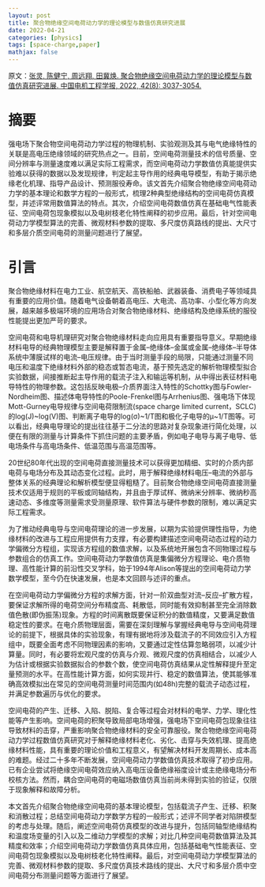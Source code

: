 ```yaml
---
layout: post
title: 聚合物绝缘空间电荷动力学的理论模型与数值仿真研究进展
date: 2022-04-21
categories: [physics]
tags: [space-charge,paper]
mathjax: false
---
```


原文：[张灵, 陈健宁, 周远翔, 田冀焕. 聚合物绝缘空间电荷动力学的理论模型与数值仿真研究进展. 中国电机工程学报, 2022, 42(8): 3037-3054.](http://e-press.dwjs.com.cn/pcsee/weixin/2022-42-8-3037.html)

# 摘要

强电场下聚合物空间电荷动力学过程的物理机制、实验观测及其与电气绝缘特性的关联是高电压绝缘领域的研究热点之一。目前，空间电荷测量技术的信号质量、空间分辨率与测量速度难以满足实际工程需求，而空间电荷动力学数值仿真能提供实验难以获得的数据以及发现规律，判定起主导作用的经典电导模型，有助于揭示绝缘老化机理、指导产品设计、预测服役寿命。该文首先介绍聚合物绝缘空间电荷动力学的基本理论和数学方程的一般形式，梳理2种典型绝缘结构的空间电荷仿真模型，并述评常用数值算法的特点。其次，介绍空间电荷数值仿真在基础电气性能表征、空间电荷包现象模拟以及电树枝老化特性阐释的初步应用。最后，针对空间电荷动力学模型算法的完善、微观材料参数的提取、多尺度仿真路线的提出、大尺寸和多层介质空间电荷的测量问题进行了展望。

# 引言

聚合物绝缘材料在电力工业、航空航天、高铁船舶、武器装备、消费电子等领域具有重要的应用价值。随着电气设备朝着高电压、大电流、高功率、小型化等方向发展，越来越多极端环境的应用场合对聚合物绝缘材料、绝缘结构及绝缘系统的服役性能提出更加严苛的要求。

空间电荷和电导机理研究对聚合物绝缘材料走向应用具有重要指导意义。早期绝缘材料电导的经典物理模型主要是解释置于金属–绝缘体–金属或金属–绝缘体–半导体系统中薄膜试样的电流–电压规律。由于当时测量手段的局限，只能通过测量不同电压和温度下绝缘材料外部的稳态或暂态电流，基于预先选定的解析物理模型拟合实验数据，间接推断起主导作用的载流子注入和输运等机制，从中得出表征材料电导特性的物理参数。这包括反映电极–介质界面注入特性的Schottky图与Fowler-Nordheim图、描述体电导特性的Poole-Frenkel图与Arrhenius图、强电场下体现Mott-Gurney电导规律与空间电荷限制流(space charge limited current，SCLC)的log(J)~log(V)图、判断离子电导的log(σ)~1/T图和极化子电导的μ~1/T图等。可以看出，经典电导理论的提出往往基于二分法的思路对复杂现象进行简化处理，以便在有限的测量与计算条件下抓住问题的主要矛盾，例如电子电导与离子电导、低电场条件与高电场条件、低温范围与高温范围等。

20世纪80年代出现的空间电荷直接测量技术可以获得更加精细、实时的介质内部电荷与电场分布及其动态变化过程。此时，用于解释绝缘材料电压–电流的外部与整体关系的经典理论和解析模型便显得粗糙了。目前聚合物绝缘空间电荷直接测量技术仅适用于规则的平板或同轴结构，并且由于厚试样、微纳米分辨率、微纳秒高速动态、多维度等测量需求受测量原理、软件算法与硬件参数的限制，难以满足实际工程需求。

为了推动经典电导与空间电荷理论的进一步发展，以期为实验提供理性指导，为绝缘材料的改进与工程应用提供有力支撑，有必要构建描述空间电荷动态过程的动力学偏微分方程组，实现该方程组的数值求解，以及系统地开展包含不同物理过程与参数组合的仿真工作。空间电荷动力学数值仿真是集偏微分方程理论、电介质物理、高性能计算的前沿性交叉学科，始于1994年Alison等提出的空间电荷动力学数学模型，至今仍在快速发展，也是本文回顾与述评的重点。

在空间电荷动力学偏微分方程的求解方面，针对一阶双曲型对流–反应–扩散方程，要保证求解所得的电荷空间分布精度高、耗散低，同时能有效抑制甚至完全消除数值色散(即伪振荡)现象。方程的时间离散既要保证积分的数值精度，又要满足数值稳定性的要求。在电介质物理层面，需要在深刻理解与掌握经典电导与空间电荷理论的前提下，根据具体的实验现象，有理有据地将涉及载流子的不同效应引入方程组中，既要全面考虑不同物理因素的影响，又要通过定性估算忽略弱项，以减少计算量。同时，有必要将宏观尺度的仿真与介观、微观尺度的仿真相结合，以减少人为估计或根据实验数据拟合的参数个数，使空间电荷仿真结果从定性解释提升至定量预测的水平。在高性能计算方面，如何实现并行、稳定的数值算法，使其能够准确高效模拟出在常见的空间电荷测量时间范围内(如48h)完整的载流子动态过程，并满足参数遍历与优化的要求。

空间电荷的产生、迁移、入陷、脱陷、复合等过程会对材料的电学、力学、理化性能等产生影响。空间电荷的积聚导致局部电场增强，强电场下空间电荷包现象往往导致材料的击穿，严重影响聚合物绝缘材料的安全可靠服役。聚合物绝缘空间电荷动力学过程数值仿真研究对于解释绝缘材料老化、劣化、击穿与失效机理、提高绝缘材料性能，具有重要的理论价值和工程意义，有望解决材料开发周期长、成本高的难题。经过二十多年不断发展，空间电荷动力学数值仿真技术取得了初步应用。已有企业尝试将绝缘空间电荷效应纳入高电压设备绝缘裕度设计或主绝缘电场分布校核方法。然而，耦合空间电荷的电磁场数值仿真当前尚未得到实验的验证，仅限于现象解释和故障分析。

本文首先介绍聚合物绝缘空间电荷的基本理论模型，包括载流子产生、迁移、积聚和消散过程；总结空间电荷动力学数学方程的一般形式；述评不同学者对陷阱模型的考虑与处理。随后，阐述空间电荷仿真模型的改进与提升，包括同轴型绝缘结构和温度场变量的引入以及二维动力学模型的求解；对比几种空间电荷数值算法及其精度和效率；介绍空间电荷动力学数值仿真具体应用，包括基础电气性能表征、空间电荷包现象模拟以及电树枝老化特性阐释。最后，对空间电荷动力学模型算法的完善、微观材料参数的提取、多尺度仿真技术路线的提出、大尺寸和多层介质中空间电荷分布测量问题等方面进行了展望。
